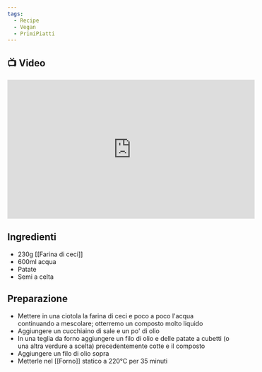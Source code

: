 ```yaml
---
tags:
  - Recipe
  - Vegan
  - PrimiPiatti
---
```

## 📺 Video

<div class="iframe-container">
  <iframe width="560" height="315" src="https://www.youtube.com/embed/HwUfpUGGtUs" title="YouTube video player" frameborder="0" allow="accelerometer; autoplay; clipboard-write; encrypted-media; gyroscope; picture-in-picture" allowfullscreen></iframe>
</div>

## Ingredienti
* 230g [[Farina di ceci]]
* 600ml acqua
* Patate
* Semi a celta

## Preparazione
* Mettere in una ciotola la farina di ceci e poco a poco l'acqua continuando a mescolare; otterremo un composto molto liquido
* Aggiungere un cucchiaino di sale e un po' di olio
* In una teglia da forno aggiungere un filo di olio e delle patate a cubetti (o una altra verdure a scelta) precedentemente cotte e il composto
* Aggiungere un filo di olio sopra
* Metterle nel [[Forno]] statico a 220°C per 35 minuti 
